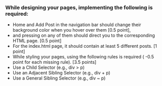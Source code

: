 ### While designing your pages, implementing the following is required:
- Home and Add Post in the navigation bar should change their background color
when you hover over them [0.5 point], 
- and pressing on any of them should direct you to the corresponding HTML page. [0.5 point]
- For the index.html page, it should contain at least 5 different posts. [1 point]
- While styling your pages, using the following rules is required ( -0.5 point for each missing rule). [3.5 points]
- Use a Child Selector (e.g., div > p)
- Use an Adjacent Sibling Selector (e.g., div + p)
- Use a General Sibling Selector (e.g., div ~ p)
